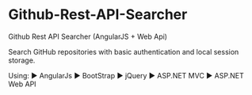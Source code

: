 # Github-Rest-API-Searcher
Github Rest API Searcher (AngularJS + Web Api)

Search GitHub repositories with basic authentication and local session storage.

Using:
► AngularJs
► BootStrap
► jQuery
► ASP.NET MVC
► ASP.NET Web API
